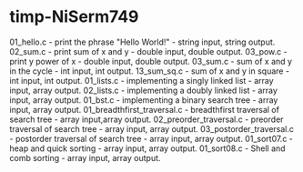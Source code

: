 # timp-NiSerm749
01_hello.c - print the phrase "Hello World!" - string input, string output.
02_sum.c - print sum of x and y - double input, double output.
03_pow.c - print y power of x - double input, double output.                      03_sum.c - sum of x and y in the cycle - int input, int output.
13_sum_sq.c - sum of x and y in square - int input, int output.                   01_lists.c - implementing a singly linked list - array input, array output.       02_lists.c - implementing a doubly linked list - array input, array output.       01_bst.c - implementing a binary search tree - array input, array output.
01_breadthfirst_traversal.c - breadthfirst traversal of search tree - array input,array output.
02_preorder_traversal.c - preorder traversal of search tree - array input, array output.
03_postorder_traversal.c - postorder traversal of search tree - array input, array output.
01_sort07.c - heap and quick sorting - array input, array output.
01_sort08.c - Shell and comb sorting - array input, array output.
